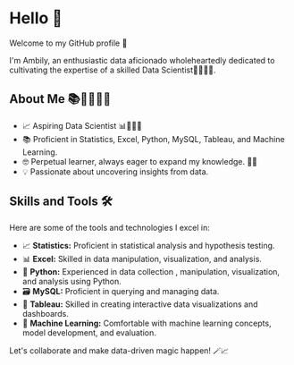 # Hello 👋

Welcome to my GitHub profile 🙏                                                                                                                                           

I'm Ambily, an enthusiastic data aficionado wholeheartedly dedicated to cultivating the expertise of a skilled Data Scientist📖🔬👩‍💻.

## About Me 📚👩‍🎓👩‍💻

- 📈 Aspiring Data Scientist 📊🔬👩‍💻
- 📚 Proficient in Statistics, Excel, Python, MySQL, Tableau, and Machine Learning.
- 🤓 Perpetual learner, always eager to expand my knowledge. 📖🌱
- 💡 Passionate about uncovering insights from data.

## Skills and Tools 🛠️

Here are some of the tools and technologies I excel in:

- 📈 **Statistics:** Proficient in statistical analysis and hypothesis testing.
- 📊 **Excel:** Skilled in data manipulation, visualization, and analysis.
- 🐍 **Python:** Experienced in data collection , manipulation, visualization, and analysis using Python.
- 🗃️ **MySQL:** Proficient in querying and managing data.
- 📰 **Tableau:** Skilled in creating interactive data visualizations and dashboards.
- 🤖 **Machine Learning:** Comfortable with machine learning concepts, model development, and evaluation.

Let's collaborate and make data-driven magic happen! 🪄📈






